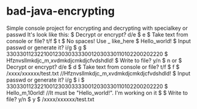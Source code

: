 # bad-java-encrypting
Simple console project for encrypting and decrypting with specialkey or passwd
It's look like this:
$ Decrypt or encrypt? d/e
$ e
$ Take text from console or file? t/f
$ t
$ No spaces! Use _ like_here
$ Hello_world!
$ Input passwd or generate it? i/g
$ g
$ 33033011232210012303033330012030330110102200202220
$ Hfznvsllmkdjc_m,xvdmkdjcmkdjcfvdshdld!
$ Write to file? y/n
$ n
or
$ Decrypt or encrypt? d/e
$ d
$ Take text from console or file? t/f
$ f
$ /xxxx/xxxxxx/test.txt             //Hfznvsllmkdjc_m,xvdmkdjcmkdjcfvdshdld!
$ Input passwd or generate it? i/g
$ i
$ 33033011232210012303033330012030330110102200202220
$ Hello_m,10orld!                   //It must be "Hello_world!". I'm working on it
$ 
$ Write to file? y/n
$ y
$ /xxxx/xxxxxx/test.txt
